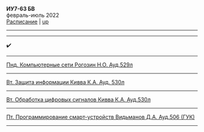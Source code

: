 
**ИУ7-63 БВ** \
февраль-июль 2022 \
[Расписание](https://isot.bmstu.ru/2edu/shedule/) | [up](https://github.com/dKosarevsky/iu7/blob/master/README.md)
____________________________________
____________________________________
 ✔️
 
____________________________________
[Пнд. Компьютерные сети Рогозин Н.О. Ауд.529л](8sem/networks.md)
____________________________________
[Вт. Защита информации Кивва К.А. Ауд. 530л](8sem/infosec.md) 
____________________________________
[Вт. Обработка цифровых сигналов Кивва К.А. Ауд.530л](8sem/opencv.md) 
____________________________________
[Пт. Программирование смарт-устройств Видьманов Д.А. Ауд.506 (ГУК)](8sem/mobile.md) 
____________________________________
